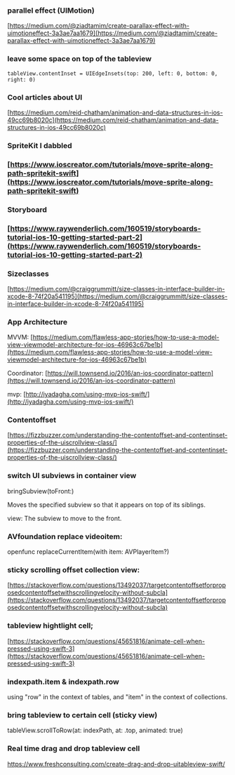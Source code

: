 ### parallel effect \(UIMotion\)

[https://medium.com/@ziadtamim/create-parallax-effect-with-uimotioneffect-3a3ae7aa1679](https://medium.com/@ziadtamim/create-parallax-effect-with-uimotioneffect-3a3ae7aa1679)

### leave some space on top of the tableview

`tableView.contentInset = UIEdgeInsets(top: 200, left: 0, bottom: 0, right: 0)`

### Cool articles about UI

[https://medium.com/reid-chatham/animation-and-data-structures-in-ios-49cc69b8020c](https://medium.com/reid-chatham/animation-and-data-structures-in-ios-49cc69b8020c)

### SpriteKit I dabbled

### [https://www.ioscreator.com/tutorials/move-sprite-along-path-spritekit-swift](https://www.ioscreator.com/tutorials/move-sprite-along-path-spritekit-swift)

### Storyboard

### [https://www.raywenderlich.com/160519/storyboards-tutorial-ios-10-getting-started-part-2](https://www.raywenderlich.com/160519/storyboards-tutorial-ios-10-getting-started-part-2)

### Sizeclasses

[https://medium.com/@craiggrummitt/size-classes-in-interface-builder-in-xcode-8-74f20a541195](https://medium.com/@craiggrummitt/size-classes-in-interface-builder-in-xcode-8-74f20a541195)

### App Architecture

MVVM: [https://medium.com/flawless-app-stories/how-to-use-a-model-view-viewmodel-architecture-for-ios-46963c67be1b](https://medium.com/flawless-app-stories/how-to-use-a-model-view-viewmodel-architecture-for-ios-46963c67be1b)

Coordinator: [https://will.townsend.io/2016/an-ios-coordinator-pattern](https://will.townsend.io/2016/an-ios-coordinator-pattern)

mvp:  [http://iyadagha.com/using-mvp-ios-swift/](http://iyadagha.com/using-mvp-ios-swift/)

### Contentoffset

[https://fizzbuzzer.com/understanding-the-contentoffset-and-contentinset-properties-of-the-uiscrollview-class/](https://fizzbuzzer.com/understanding-the-contentoffset-and-contentinset-properties-of-the-uiscrollview-class/)

### switch UI subviews in container view

bringSubview\(toFront:\)

Moves the specified subview so that it appears on top of its siblings.

view: The subview to move to the front.

### AVfoundation replace videoitem:

openfunc replaceCurrentItem\(with item: AVPlayerItem?\)

### sticky scrolling offset collection view:

[https://stackoverflow.com/questions/13492037/targetcontentoffsetforproposedcontentoffsetwithscrollingvelocity-without-subcla](https://stackoverflow.com/questions/13492037/targetcontentoffsetforproposedcontentoffsetwithscrollingvelocity-without-subcla)

### tableview hightlight cell;

[https://stackoverflow.com/questions/45651816/animate-cell-when-pressed-using-swift-3](https://stackoverflow.com/questions/45651816/animate-cell-when-pressed-using-swift-3)

### indexpath.item & indexpath.row

using "row" in the context of tables, and "item" in the context of collections.

### bring tableview to certain cell \(sticky view\)

tableView.scrollToRow\(at: indexPath, at: .top, animated: true\)

### Real time drag and drop tableview cell

https://www.freshconsulting.com/create-drag-and-drop-uitableview-swift/

